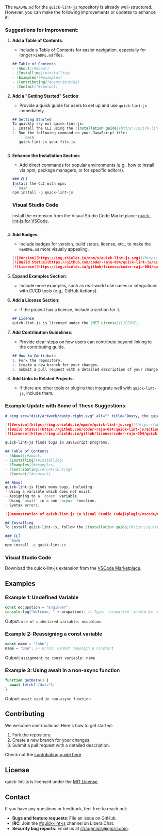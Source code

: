 The `README.md` for the `quick-lint-js` repository is already well-structured. However, you can make the following improvements or updates to enhance it:

### Suggestions for Improvement:

1. **Add a Table of Contents**:
   - Include a Table of Contents for easier navigation, especially for longer `README.md` files.
   ```markdown
   ## Table of Contents
   - [About](#about)
   - [Installing](#installing)
   - [Examples](#examples)
   - [Contributing](#contributing)
   - [Contact](#contact)
   ```

2. **Add a "Getting Started" Section**:
   - Provide a quick guide for users to set up and use `quick-lint-js` immediately.
   ```markdown
   ## Getting Started
   To quickly try out quick-lint-js:
   1. Install the CLI using the [installation guide](https://quick-lint-js.com/install/).
   2. Run the following command on your JavaScript file:
      ```bash
      quick-lint-js your-file.js
      ```
   ```

3. **Enhance the Installation Section**:
   - Add direct commands for popular environments (e.g., how to install via npm, package managers, or for specific editors).
   ```markdown
   ### CLI
   Install the CLI with npm:
   ```bash
   npm install -g quick-lint-js
   ```

   ### Visual Studio Code
   Install the extension from the Visual Studio Code Marketplace: [quick-lint-js for VSCode](https://marketplace.visualstudio.com/items?itemName=quick-lint-js).
   ```

4. **Add Badges**:
   - Include badges for version, build status, license, etc., to make the `README.md` more visually appealing.
   ```markdown
   [![Version](https://img.shields.io/npm/v/quick-lint-js.svg)](https://www.npmjs.com/package/quick-lint-js)
   [![Build Status](https://github.com/coder-raju-004/quick-lint-js/actions/workflows/ci.yml/badge.svg)](https://github.com/coder-raju-004/quick-lint-js/actions)
   [![License](https://img.shields.io/github/license/coder-raju-004/quick-lint-js)](LICENSE)
   ```

5. **Expand Examples Section**:
   - Include more examples, such as real-world use cases or integrations with CI/CD tools (e.g., GitHub Actions).

6. **Add a License Section**:
   - If the project has a license, include a section for it.
   ```markdown
   ## License
   quick-lint-js is licensed under the [MIT License](LICENSE).
   ```

7. **Add Contribution Guidelines**:
   - Provide clear steps on how users can contribute beyond linking to the contributing guide.
   ```markdown
   ## How to Contribute
   1. Fork the repository.
   2. Create a new branch for your changes.
   3. Submit a pull request with a detailed description of your changes.
   ```

8. **Add Links to Related Projects**:
   - If there are other tools or plugins that integrate well with `quick-lint-js`, include them.

### Example Update with Some of These Suggestions:
```markdown
# <img src="dist/artwork/dusty-right.svg" alt="" title="Dusty, the quick-lint-js mascot" width="46.4" height="36" align="top"> quick-lint-js

[![Version](https://img.shields.io/npm/v/quick-lint-js.svg)](https://www.npmjs.com/package/quick-lint-js)
[![Build Status](https://github.com/coder-raju-004/quick-lint-js/actions/workflows/ci.yml/badge.svg)](https://github.com/coder-raju-004/quick-lint-js/actions)
[![License](https://img.shields.io/github/license/coder-raju-004/quick-lint-js)](LICENSE)

quick-lint-js finds bugs in JavaScript programs.

## Table of Contents
- [About](#about)
- [Installing](#installing)
- [Examples](#examples)
- [Contributing](#contributing)
- [Contact](#contact)

## About
quick-lint-js finds many bugs, including:
- Using a variable which does not exist.
- Assigning to a `const` variable.
- Using `await` in a non-`async` function.
- Syntax errors.

![Demonstration of quick-lint-js in Visual Studio Code](plugin/vscode/demo.webp)

## Installing
To install quick-lint-js, follow the [installation guide](https://quick-lint-js.com/install/).

### CLI
```bash
npm install -g quick-lint-js
```

### Visual Studio Code
Download the quick-lint-js extension from the [VSCode Marketplace](https://marketplace.visualstudio.com/items?itemName=quick-lint-js).

## Examples
### Example 1: Undefined Variable
```js
const occupation = "Engineer";
console.log("Welcome, " + ocupation); // Typo: 'ocupation' should be 'occupation'
```
Output: `use of undeclared variable: ocupation`

### Example 2: Reassigning a const variable
```js
const name = "John";
name = "Doe"; // Error: Cannot reassign a constant
```
Output: `assignment to const variable: name`

### Example 3: Using await in a non-async function
```js
function getData() {
  await fetch("/data");
}
```
Output: `await used in non-async function`

## Contributing
We welcome contributions! Here's how to get started:
1. Fork the repository.
2. Create a new branch for your changes.
3. Submit a pull request with a detailed description.

Check out the [contributing guide here](https://quick-lint-js.com/contribute/).

## License
quick-lint-js is licensed under the [MIT License](LICENSE).

## Contact
If you have any questions or feedback, feel free to reach out:
- **Bugs and feature requests**: File an issue on GitHub.
- **IRC**: Join the [#quick-lint-js](https://kiwiirc.com/nextclient/irc.libera.chat/#quick-lint-js) channel on Libera.Chat.
- **Security bug reports**: Email us at [strager.nds@gmail.com](mailto:strager.nds@gmail.com).
```